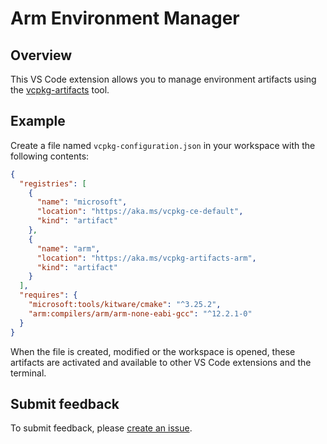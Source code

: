# Arm Environment Manager

## Overview

This VS Code extension allows you to manage environment artifacts using the [vcpkg-artifacts](https://github.com/microsoft/vcpkg-tool) tool.

## Example

Create a file named `vcpkg-configuration.json` in your workspace with the following contents:

```json
{
  "registries": [
    {
      "name": "microsoft",
      "location": "https://aka.ms/vcpkg-ce-default",
      "kind": "artifact"
    },
    {
      "name": "arm",
      "location": "https://aka.ms/vcpkg-artifacts-arm",
      "kind": "artifact"
    }
  ],
  "requires": {
    "microsoft:tools/kitware/cmake": "^3.25.2",
    "arm:compilers/arm/arm-none-eabi-gcc": "^12.2.1-0"
  }
}
```

When the file is created, modified or the workspace is opened, these artifacts are activated and available to other VS Code extensions and the terminal.

## Submit feedback

To submit feedback, please [create an issue](https://github.com/Arm-Software/vscode-environment-manager/issues/new/choose).
